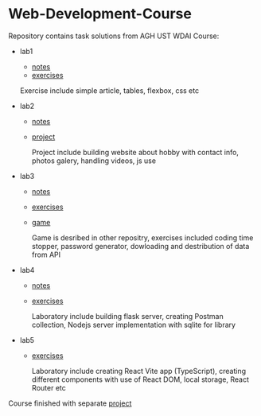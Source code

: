 # Web-Development-Course

Repository contains task solutions from AGH UST WDAI Course:

- lab1
  - [notes](https://github.com/mcjwsn/Web-Development-Course/tree/main/lab01/lab1_notes)
  - [exercises](https://github.com/mcjwsn/Web-Development-Course/tree/main/lab01/lab1_exercise)
    
  Exercise include simple article, tables, flexbox, css etc

- lab2
  - [notes](https://github.com/mcjwsn/Web-Development-Course/tree/main/lab02/lab2_notes)
  - [project](https://github.com/mcjwsn/Web-Development-Course/tree/main/lab02/lab2_project)
    
    Project include building website about hobby with contact info, photos galery, handling videos, js use
    
- lab3
  - [notes](https://github.com/mcjwsn/Web-Development-Course/tree/main/lab03/lab3_notes)
  - [exercises](https://github.com/mcjwsn/Web-Development-Course/tree/main/lab03/lab3_exercise)
  - [game](https://github.com/mcjwsn/Zombie-Game)
    
    Game is desribed in other repositry, exercises included coding time stopper, password generator, dowloading and destribution of data from API
    
- lab4
  - [notes](https://github.com/mcjwsn/Web-Development-Course/tree/main/lab04/lab4_notes)
  - [exercises](https://github.com/mcjwsn/Web-Development-Course/tree/main/lab04/lab4_exercise)
    
    Laboratory include building flask server, creating Postman collection, Nodejs server implementation with sqlite for library
    
- lab5
  - [exercises](https://github.com/mcjwsn/Web-Development-Course/tree/main/lab05/lab5_exercise)
    
    Laboratory include creating React Vite app (TypeScript), creating different components with use of React DOM, local storage, React Router etc
    


Course finished with separate [project](https://github.com/mcjwsn/React-Shop)
